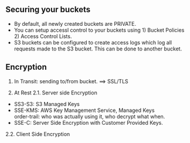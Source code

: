 ## Securing your buckets
* By default, all newly created buckets are PRIVATE.
* You can setup accessl control to your buckets using 1) Bucket Policies 2) Access Control Lists.
* S3 buckets can be configured to create access logs which log all requests made to the S3 bucket. This can be done to another bucket.

## Encryption
1. In Transit: sending to/from bucket.
==> SSL/TLS

2. At Rest
2.1. Server side Encryption
* SS3-S3: S3 Managed Keys
* SSE-KMS: AWS Key Management Service, Managed Keys<br/>
order-trail: who was actually using it, who decrypt what when.
* SSE-C: Server Side Encryption with Customer Provided Keys.

2.2. Client Side Encryption
